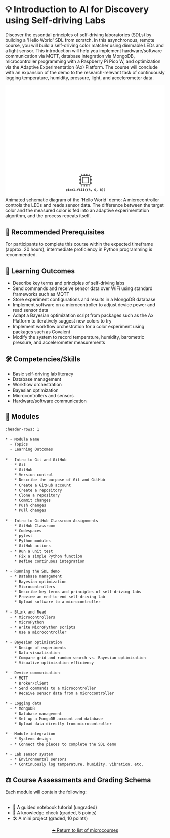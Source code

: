 # 💡 Introduction to AI for Discovery using Self-driving Labs

Discover the essential principles of self-driving laboratories (SDLs) by building a 'Hello World' SDL from scratch. In this asynchronous, remote course, you will build a self-driving color matcher using dimmable LEDs and a light sensor. This introduction will help you implement hardware/software communication via MQTT, database integration via MongoDB, microcontroller programming with a Raspberry Pi Pico W, and optimization via the Adaptive Experimentation (Ax) Platform. The course will conclude with an expansion of the demo to the research-relevant task of continuously logging temperature, humidity, pressure, light, and accelerometer data.

![](./images/clslab-light.gif)
Animated schematic diagram of the 'Hello World' demo: A microcontroller controls the LEDs and reads sensor data. The difference between the target color and the measured color is fed into an adaptive experimentation algorithm, and the process repeats itself.

## 🔑 Recommended Prerequisites

For participants to complete this course within the expected timeframe (approx. 20 hours), intermediate proficiency in Python programming is recommended.



## 🎯 Learning Outcomes


- Describe key terms and principles of self-driving labs
- Send commands and receive sensor data over WiFi using standard frameworks such as MQTT
- Store experiment configurations and results in a MongoDB database
- Implement software on a microcontroller to adjust device power and read sensor data
- Adapt a Bayesian optimization script from packages such as the Ax Platform to iteratively suggest new colors to try
- Implement workflow orchestration for a color experiment using packages such as Covalent
- Modify the system to record temperature, humidity, barometric pressure, and accelerometer measurements

## 🛠️ Competencies/Skills


- Basic self-driving lab literacy
- Database management
- Workflow orchestration
- Bayesian optimization
- Microcontrollers and sensors
- Hardware/software communication

## 🧩 Modules

```{list-table}
:header-rows: 1

* - Module Name
  - Topics
  - Learning Outcomes

* - Intro to Git and GitHub
  - * Git
    * GitHub
    * Version control
  - * Describe the purpose of Git and GitHub
    * Create a GitHub account
    * Create a repository
    * Clone a repository
    * Commit changes
    * Push changes
    * Pull changes

* - Intro to GitHub Classroom Assignments
  - * GitHub Classroom
    * Codespaces
    * pytest
    * Python modules
    * GitHub actions
  - * Run a unit test
    * Fix a simple Python function
    * Define continuous integration

* - Running the SDL demo
  - * Database management
    * Bayesian optimization
    * Microcontrollers
  - * Describe key terms and principles of self-driving labs
    * Preview an end-to-end self-driving lab
    * Upload software to a microcontroller

* - Blink and Read
  - * Microcontrollers
    * MicroPython
  - * Write MicroPython scripts
    * Use a microcontroller

* - Bayesian optimization
  - * Design of experiments
    * Data visualization
  - * Compare grid and random search vs. Bayesian optimization
    * Visualize optimization efficiency

* - Device communication
  - * MQTT
    * Broker/client
  - * Send commands to a microcontroller
    * Receive sensor data from a microcontroller

* - Logging data
  - * MongoDB
    * Database management
  - * Set up a MongoDB account and database
    * Upload data directly from microcontroller

* - Module integration
  - * Systems design
  - * Connect the pieces to complete the SDL demo

* - Lab sensor system
  - * Environmental sensors
  - * Continuously log temperature, humidity, vibration, etc.

```

## ⚖️ Course Assessments and Grading Schema

Each module will contain the following:<br><br><ul><li>🧭 A guided notebook tutorial (ungraded)</li><li>📓 A knowledge check (graded, 5 points)</li><li>🛠️ A mini project (graded, 10 points)</li></ul>

<div align="center">

[⬅️ Return to list of microcourses](../../index.md#microcourses)

</div>
